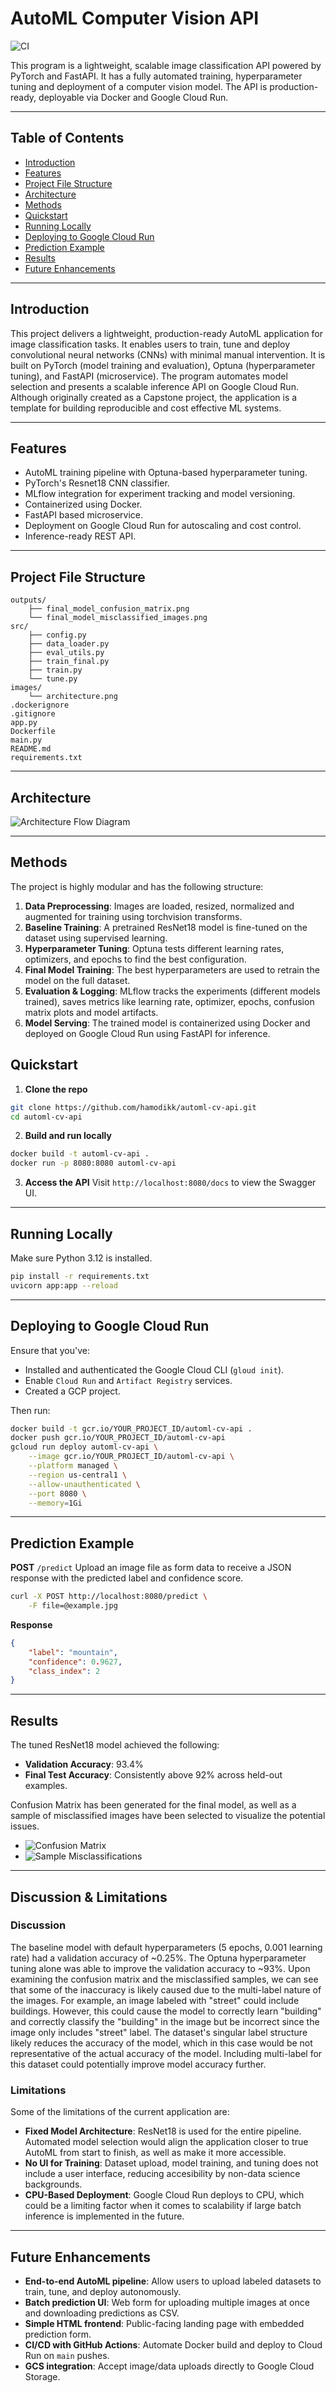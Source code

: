 # AutoML Computer Vision API
![CI](https://github.com/hamodikk/automl-cv-api/actions/workflows/deploy.yml/badge.svg)

This program is a lightweight, scalable image classification API powered by PyTorch and FastAPI. It has a fully automated training, hyperparameter tuning and deployment of a computer vision model. The API is production-ready, deployable via Docker and Google Cloud Run.

---

## Table of Contents

- [Introduction](#introduction)
- [Features](#features)
- [Project File Structure](#project-file-structure)
- [Architecture](#architecture)
- [Methods](#methods)
- [Quickstart](#quickstart)
- [Running Locally](#running-locally)
- [Deploying to Google Cloud Run](#deploying-to-google-cloud-run)
- [Prediction Example](#prediction-example)
- [Results](#results)
- [Future Enhancements](#future-enhancements)

---

## Introduction

This project delivers a lightweight, production-ready AutoML application for image classification tasks. It enables users to train, tune and deploy convolutional neural networks (CNNs) with minimal manual intervention. It is built on PyTorch (model training and evaluation), Optuna (hyperparameter tuning), and FastAPI (microservice). The program automates model selection and presents a scalable inference API on Google Cloud Run. Although originally created as a Capstone project, the application is a template for building reproducible and cost effective ML systems.

---

## Features

- AutoML training pipeline with Optuna-based hyperparameter tuning.
- PyTorch's Resnet18 CNN classifier.
- MLflow integration for experiment tracking and model versioning.
- Containerized using Docker.
- FastAPI based microservice.
- Deployment on Google Cloud Run for autoscaling and cost control.
- Inference-ready REST API.

---

## Project File Structure
```
outputs/
    ├── final_model_confusion_matrix.png
    └── final_model_misclassified_images.png
src/
    ├── config.py
    ├── data_loader.py
    ├── eval_utils.py
    ├── train_final.py
    ├── train.py
    └── tune.py
images/
    └── architecture.png
.dockerignore
.gitignore
app.py
Dockerfile
main.py
README.md
requirements.txt
```

---

## Architecture

![Architecture Flow Diagram](images/architecture.png)

---

## Methods

The project is highly modular and has the following structure:

1. **Data Preprocessing**: Images are loaded, resized, normalized and augmented for training using torchvision transforms.
2. **Baseline Training**: A pretrained ResNet18 model is fine-tuned on the dataset using supervised learning.
3. **Hyperparameter Tuning**: Optuna tests different learning rates, optimizers, and epochs to find the best configuration.
4. **Final Model Training**: The best hyperparameters are used to retrain the model on the full dataset.
5. **Evaluation & Logging**: MLflow tracks the experiments (different models trained), saves metrics like learning rate, optimizer, epochs, confusion matrix plots and model artifacts.
6. **Model Serving**: The trained model is containerized using Docker and deployed on Google Cloud Run using FastAPI for inference.

## Quickstart

1. **Clone the repo**
```bash
git clone https://github.com/hamodikk/automl-cv-api.git
cd automl-cv-api
```

2. **Build and run locally**
```bash
docker build -t automl-cv-api .
docker run -p 8080:8080 automl-cv-api
```

3. **Access the API**
Visit `http://localhost:8080/docs` to view the Swagger UI.

---

## Running Locally

Make sure Python 3.12 is installed.

```bash
pip install -r requirements.txt
uvicorn app:app --reload
```

---


## Deploying to Google Cloud Run

Ensure that you've:
- Installed and authenticated the Google Cloud CLI (`gloud init`).
- Enable `Cloud Run` and `Artifact Registry` services.
- Created a GCP project.

Then run:

```bash
docker build -t gcr.io/YOUR_PROJECT_ID/automl-cv-api .
docker push gcr.io/YOUR_PROJECT_ID/automl-cv-api
gcloud run deploy automl-cv-api \
    --image gcr.io/YOUR_PROJECT_ID/automl-cv-api \
    --platform managed \
    --region us-central1 \
    --allow-unauthenticated \
    --port 8080 \
    --memory=1Gi
```

---

## Prediction Example

**POST** `/predict`
Upload an image file as form data to receive a JSON response with the predicted label and confidence score.

```bash
curl -X POST http://localhost:8080/predict \
    -F file=@example.jpg
```

**Response**
```json
{
    "label": "mountain",
    "confidence": 0.9627,
    "class_index": 2
}
```

---

## Results

The tuned ResNet18 model achieved the following:

- **Validation Accuracy**: 93.4%
- **Final Test Accuracy**: Consistently above 92% across held-out examples.

Confusion Matrix has been generated for the final model, as well as a sample of misclassified images have been selected to visualize the potential issues.

- ![Confusion Matrix](outputs/final_model_confusion_matrix.png)
- ![Sample Misclassifications](outputs/final_model_misclassified_images.png)

---

## Discussion & Limitations

### Discussion

The baseline model with default hyperparameters (5 epochs, 0.001 learning rate) had a validation accuracy of ~0.25%. The Optuna hyperparameter tuning alone was able to improve the validation accuracy to ~93%. Upon examining the confusion matrix and the misclassified samples, we can see that some of the inaccuracy is likely caused due to the multi-label nature of the images. For example, an image labeled with "street" could include buildings. However, this could cause the model to correctly learn "building" and correctly classify the "building" in the image but be incorrect since the image only includes "street" label. The dataset's singular label structure likely reduces the accuracy of the model, which in this case would be not representative of the actual accuracy of the model. Including multi-label for this dataset could potentially improve model accuracy further.

### Limitations

Some of the limitations of the current application are:

- **Fixed Model Architecture**: ResNet18 is used for the entire pipeline. Automated model selection would align the application closer to true AutoML from start to finish, as well as make it more accessible.
- **No UI for Training**: Dataset upload, model training, and tuning does not include a user interface, reducing accesibility by non-data science backgrounds.
- **CPU-Based Deployment**: Google Cloud Run deploys to CPU, which could be a limiting factor when it comes to scalability if large batch inference is implemented in the future.

---

## Future Enhancements

- **End-to-end AutoML pipeline**: Allow users to upload labeled datasets to train, tune, and deploy autonomously.
- **Batch prediction UI**: Web form for uploading multiple images at once and downloading predictions as CSV.
- **Simple HTML frontend**: Public-facing landing page with embedded prediction form.
- **CI/CD with GitHub Actions**: Automate Docker build and deploy to Cloud Run on `main` pushes.
- **GCS integration**: Accept image/data uploads directly to Google Cloud Storage.

